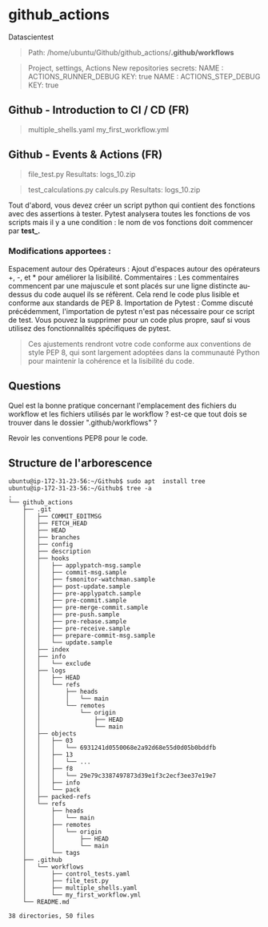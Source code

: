 # github_actions
Datascientest

> Path: 
> /home/ubuntu/Github/github_actions/**.github/workflows**

> Project, settings, Actions New repositories secrets: 
> NAME : ACTIONS_RUNNER_DEBUG
> KEY: true
> NAME : ACTIONS_STEP_DEBUG
> KEY: true

## Github - Introduction to CI / CD (FR)
> multiple_shells.yaml
> my_first_workflow.yml

## Github - Events & Actions (FR)
> file_test.py
Resultats: logs_10.zip

> test_calculations.py
> calculs.py
Resultats: logs_10.zip

Tout d'abord, vous devez créer un script python qui contient des fonctions avec des assertions à tester. 
Pytest analysera toutes les fonctions de vos scripts mais il y a une condition : 
le nom de vos fonctions doit commencer par **test_.**


### Modifications apportees :

Espacement autour des Opérateurs : Ajout d'espaces autour des opérateurs +, -, et * pour améliorer la lisibilité.
Commentaires : Les commentaires commencent par une majuscule et sont placés sur une ligne distincte au-dessus du code auquel ils se réfèrent. Cela rend le code plus lisible et conforme aux standards de PEP 8.
Importation de Pytest : Comme discuté précédemment, l'importation de pytest n'est pas nécessaire pour ce script de test. Vous pouvez la supprimer pour un code plus propre, sauf si vous utilisez des fonctionnalités spécifiques de pytest.

> Ces ajustements rendront votre code conforme aux conventions de style PEP 8, qui sont largement adoptées dans la communauté Python pour maintenir la cohérence et la lisibilité du code.

## Questions

Quel est la bonne pratique concernant l'emplacement des fichiers du workflow et les fichiers utilisés par le workflow ?
est-ce que tout dois se trouver dans le dossier ".github/workflows" ?

Revoir les conventions PEP8 pour le code. 

## Structure de l'arborescence

```
ubuntu@ip-172-31-23-56:~/Github$ sudo apt  install tree
ubuntu@ip-172-31-23-56:~/Github$ tree -a 
.
└── github_actions
    ├── .git
    │   ├── COMMIT_EDITMSG
    │   ├── FETCH_HEAD
    │   ├── HEAD
    │   ├── branches
    │   ├── config
    │   ├── description
    │   ├── hooks
    │   │   ├── applypatch-msg.sample
    │   │   ├── commit-msg.sample
    │   │   ├── fsmonitor-watchman.sample
    │   │   ├── post-update.sample
    │   │   ├── pre-applypatch.sample
    │   │   ├── pre-commit.sample
    │   │   ├── pre-merge-commit.sample
    │   │   ├── pre-push.sample
    │   │   ├── pre-rebase.sample
    │   │   ├── pre-receive.sample
    │   │   ├── prepare-commit-msg.sample
    │   │   └── update.sample
    │   ├── index
    │   ├── info
    │   │   └── exclude
    │   ├── logs
    │   │   ├── HEAD
    │   │   └── refs
    │   │       ├── heads
    │   │       │   └── main
    │   │       └── remotes
    │   │           └── origin
    │   │               ├── HEAD
    │   │               └── main
    │   ├── objects
    │   │   ├── 03
    │   │   │   └── 6931241d0550068e2a92d68e55d0d05b0bddfb
    │   │   ├── 13
    │   │   │   └── ...
    │   │   ├── f8
    │   │   │   └── 29e79c3387497873d39e1f3c2ecf3ee37e19e7
    │   │   ├── info
    │   │   └── pack
    │   ├── packed-refs
    │   └── refs
    │       ├── heads
    │       │   └── main
    │       ├── remotes
    │       │   └── origin
    │       │       ├── HEAD
    │       │       └── main
    │       └── tags
    ├── .github
    │   └── workflows
    │       ├── control_tests.yaml
    │       ├── file_test.py
    │       ├── multiple_shells.yaml
    │       └── my_first_workflow.yml
    └── README.md

38 directories, 50 files
```